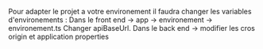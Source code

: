 Pour adapter le projet a votre environement il faudra changer les variables d'environements : 
Dans le front end -> app  -> environement -> environement.ts Changer apiBaseUrl.
Dans le back end -> modifier les cros origin et application properties
